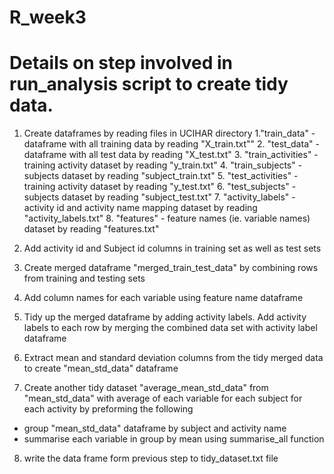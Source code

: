 # R_week3

# Details on step involved in run_analysis script to create tidy data.

1. Create dataframes by reading files in UCIHAR directory
    1."train_data" - dataframe with all training data by reading "X_train.txt"" 
    2. "test_data" - dataframe with all test data by reading "X_test.txt"
    3. "train_activities" - training activity dataset by reading "y_train.txt"
    4. "train_subjects" - subjects dataset by reading "subject_train.txt"
    5. "test_activities" - training activity dataset by reading "y_test.txt"
    6. "test_subjects" - subjects dataset by reading "subject_test.txt"
    7. "activity_labels" - activity id and activity name mapping dataset by reading "activity_labels.txt"
    8. "features" - feature names (ie. variable names) dataset by reading "features.txt"

2. Add activity id and Subject id columns in training set as well as test sets

3. Create merged dataframe "merged_train_test_data" by combining rows from training and testing sets

4. Add column names for each variable using feature name dataframe

5. Tidy up the merged dataframe by adding activity labels. Add activity labels to each row by merging the combined data set with activity label dataframe

6. Extract mean and standard deviation columns from the tidy merged data to create "mean_std_data" dataframe

7. Create another tidy dataset "average_mean_std_data" from "mean_std_data" with average of each variable for each subject for each activity by preforming the following
 - group "mean_std_data" dataframe by subject and activity name
 - summarise each variable in group by mean using summarise_all function 

8. write the data frame form previous step to tidy_dataset.txt file
